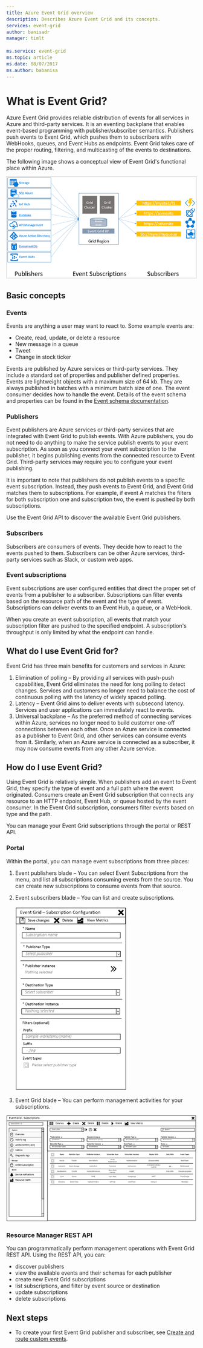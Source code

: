```yaml
---
title: Azure Event Grid overview
description: Describes Azure Event Grid and its concepts.
services: event-grid
author: banisadr
manager: timlt

ms.service: event-grid
ms.topic: article
ms.date: 08/07/2017
ms.author: babanisa
---
```


# What is Event Grid?

Azure Event Grid provides reliable distribution of events for all services in Azure and third-party services. It is an eventing backplane that enables event-based programming with publisher/subscriber semantics. Publishers push events to Event Grid, which pushes them to subscribers with WebHooks, queues, and Event Hubs as endpoints. Event Grid takes care of the proper routing, filtering, and multicasting of the events to destinations.

The following image shows a conceptual view of Event Grid's functional place within Azure. 

![Event Grid functional model](./media/overview/event-grid-functional-model.png)

## Basic concepts

### Events
Events are anything a user may want to react to. Some example events are:

* Create, read, update, or delete a resource 
* New message in a queue
* Tweet
* Change in stock ticker

Events are published by Azure services or third-party services. They include a standard set of properties and publisher defined properties. Events are lightweight objects with a maximum size of 64 kb. They are always published in batches with a minimum batch size of one. The event consumer decides how to handle the event. Details of the event schema and properties can be found in the [Event schema documentation](event-schema.md). 

### Publishers
Event publishers are Azure services or third-party services that are integrated with Event Grid to publish events. With Azure publishers, you do not need to do anything to make the service publish events to your event subscription. As soon as you connect your event subscription to the publisher, it begins publishing events from the connected resource to Event Grid. Third-party services may require you to configure your event publishing.

It is important to note that publishers do not publish events to a specific event subscription. Instead, they push events to Event Grid, and Event Grid matches them to subscriptions. For example, if event A matches the filters for both subscription one and subscription two, the event is pushed by both subscriptions.

Use the Event Grid API to discover the available Event Grid publishers.

### Subscribers
Subscribers are consumers of events. They decide how to react to the events pushed to them. Subscribers can be other Azure services, third-party services such as Slack, or custom web apps. 

### Event subscriptions
Event subscriptions are user configured entities that direct the proper set of events from a publisher to a subscriber. Subscriptions can filter events based on the resource path of the event and the type of event. Subscriptions can deliver events to an Event Hub, a queue, or a WebHook.

When you create an event subscription, all events that match your subscription filter are pushed to the specified endpoint. A subscription's throughput is only limited by what the endpoint can handle.
 
## What do I use Event Grid for?

Event Grid has three main benefits for customers and services in Azure: 

1. Elimination of polling – By providing all services with push-push capabilities, Event Grid eliminates the need for long polling to detect changes. Services and customers no longer need to balance the cost of continuous polling with the latency of widely spaced polling. 
2. Latency – Event Grid aims to deliver events with subsecond latency. Services and user applications can immediately react to events. 
3. Universal backplane – As the preferred method of connecting services within Azure, services no longer need to build customer one-off connections between each other. Once an Azure service is connected as a publisher to Event Grid, and other services can consume events from it. Similarly, when an Azure service is connected as a subscriber, it may now consume events from any other Azure service. 


## How do I use Event Grid?

Using Event Grid is relatively simple. When publishers add an event to Event Grid, they specify the type of event and a full path where the event originated. Consumers create an Event Grid subscription that connects any resource to an HTTP endpoint, Event Hub, or queue hosted by the event consumer. In the Event Grid subscription, consumers filter events based on type and the path. 

You can manage your Event Grid subscriptions through the portal or REST API. 

### Portal

Within the portal, you can manage event subscriptions from three places: 
1. Event publishers blade – You can select Event Subscriptions from the menu, and list all subscriptions consuming events from the source. You can create new subscriptions to consume events from that source. 

2. Event subscribers blade – You can list and create subscriptions.  
   
  ![subscription configuration](./media/overview/subscription-configuration.png)

3. Event Grid blade – You can perform management activities for your subscriptions. 

  ![Event Grid subscriptions](./media/overview/subscriptions.png)

### Resource Manager REST API

You can programmatically perform management operations with Event Grid REST API. Using the REST API, you can:

* discover publishers
* view the available events and their schemas for each publisher
* create new Event Grid subscriptions
* list subscriptions, and filter by event source or destination
* update subscriptions
* delete subscriptions 

## Next steps

* To create your first Event Grid publisher and subscriber, see [Create and route custom events](custom-event-quickstart.md).
